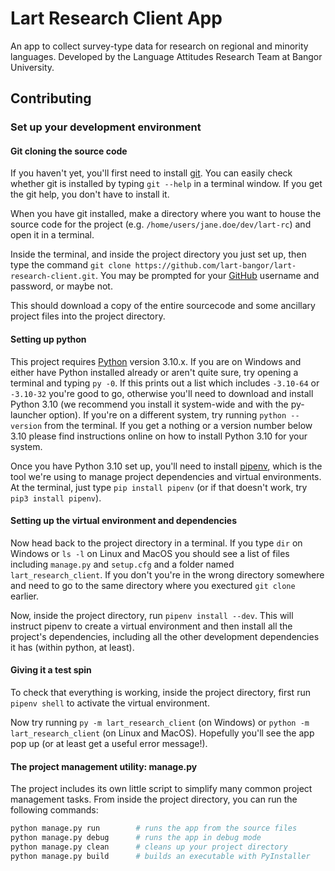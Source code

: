 # Lart Research Client App

An app to collect survey-type data for research on regional and minority languages. Developed by the Language Attitudes Research Team at Bangor University.

## Contributing

### Set up your development environment

#### Git cloning the source code

If you haven't yet, you'll first need to install [git](https://git-scm.com/). You can easily check whether git is installed by typing `git --help` in a terminal window. If you get the git help, you don't have to install it.

When you have git installed, make a directory where you want to house the source code for the project (e.g. `/home/users/jane.doe/dev/lart-rc`) and open it in a terminal.

Inside the terminal, and inside the project directory you just set up, then type the command `git clone https://github.com/lart-bangor/lart-research-client.git`. You may be prompted for your [GitHub](https://github.org/) username and password, or maybe not.

This should download a copy of the entire sourcecode and some ancillary project files into the project directory.

#### Setting up python

This project requires [Python](https://python.org) version 3.10.x. If you are on Windows and either have Python installed already or aren't quite sure, try opening a terminal and typing `py -0`. If this prints out a list which includes `-3.10-64` or `-3.10-32` you're good to go, otherwise you'll need to download and install Python 3.10 (we recommend you install it system-wide and with the py-launcher option). If you're on a different system, try running `python --version` from the terminal. If you get a nothing or a version number below 3.10 please find instructions online on how to install Python 3.10 for your system.

Once you have Python 3.10 set up, you'll need to install [pipenv](https://pipenv.pypa.io/en/latest/), which is the tool we're using to manage project dependencies and virtual environments. At the terminal, just type `pip install pipenv` (or if that doesn't work, try `pip3 install pipenv`).

#### Setting up the virtual environment and dependencies

Now head back to the project directory in a terminal. If you type `dir` on Windows or `ls -l` on Linux and MacOS you should see a list of files including `manage.py` and `setup.cfg` and a folder named `lart_research_client`. If you don't you're in the wrong directory somewhere and need to go to the same directory where you exectured `git clone` earlier.

Now, inside the project directory, run `pipenv install --dev`. This will instruct pipenv to create a virtual environment and then install all the project's dependencies, including all the other development dependencies it has (within python, at least).

#### Giving it a test spin

To check that everything is working, inside the project directory, first run `pipenv shell` to activate the virtual environment.

Now try running `py -m lart_research_client` (on Windows) or `python -m lart_research_client` (on Linux and MacOS). Hopefully you'll see the app pop up (or at least get a useful error message!).

#### The project management utility: manage.py

The project includes its own little script to simplify many common project management tasks. From inside the project directory, you can run the following commands:
```sh
python manage.py run        # runs the app from the source files
python manage.py debug      # runs the app in debug mode
python manage.py clean      # cleans up your project directory
python manage.py build      # builds an executable with PyInstaller
```
